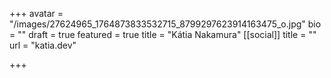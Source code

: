 +++
avatar = "/images/27624965_1764873833532715_8799297623914163475_o.jpg"
bio = ""
draft = true
featured = true
title = "Kátia Nakamura"
[[social]]
title = ""
url = "katia.dev"

+++
